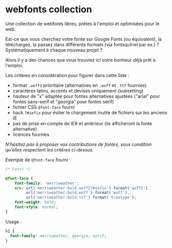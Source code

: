 # webfonts collection
Une collection de webfonts libres, prêtes à l'emploi et optimisées pour le web.

Est-ce que vous cherchez votre fonte sur Google Fonts (ou équivalent), la téléchargez, la passez dans différents formats (via fontsquirrel par ex.)&nbsp;? Systématiquement à chaque nouveau projet&nbsp;?

Alors il y a des chances que vous trouviez ici votre bonheur déjà prêt à l'emploi.


Les critères en considération pour figurer dans cette liste :
- format `.woff2` prioritaire (alternatives en `.woff` et `.ttf` fournies)
- caractères latins, accents et devises uniquement (subsetting)
- hauteur de "x" adaptée pour fontes alternatives ajustées ("arial" pour fontes sans-serif et "georgia" pour fontes serif)
- fichier CSS `@font-face` fourni
- hack `?#iefix` pour éviter le chargement inutile de fichiers sur les anciens IE
- pas de prise en compte de IE8 et antérieur (ils afficheront la fonte alternative)
- licences fournies

*N'hésitez pas à proposer vos contributions de fontes, sous condition qu'elles respectent les critères ci-dessus.*

Exemple de `@font-face` fourni :

```css
/* Fonts */

@font-face {
    font-family: 'merriweather';
    src: url('merriweather-bold.woff2?#iefix') format('woff2'),
         url('merriweather-bold.woff') format('woff'),
         url('merriweather-bold.ttf') format('truetype');
    font-weight: bold;
    font-style: normal;
}
```

Usage :

```css
h1 {
  font-family: merriweather, georgia, serif;
}
```